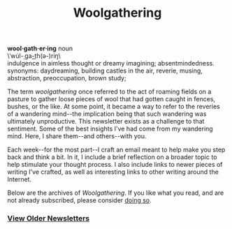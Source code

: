 ﻿---
layout: page
title: Woolgathering
order: 5
---
**wool·gath·er·ing** noun    
\ˈwu̇l-ˌga-t͟h(ə-)riŋ\  
indulgence in aimless thought or dreamy imagining; absentmindedness.  
synonyms:	daydreaming, building castles in the air, reverie, musing, abstraction, preoccupation, brown study;

The term *woolgathering* once referred to the act of roaming fields on a pasture to gather loose pieces of wool that had gotten caught in fences, bushes, or the like. At some point, it became a way to refer to the reveries of a wandering mind--the implication being that such wandering was ultimately unproductive. This newsletter exists as a challenge to that sentiment. Some of the best insights I've had come from my wandering mind. Here, I share them--and others--with you.

Each week--for the most part--I craft an email meant to help make you step back and think a bit. In it, I include a brief reflection on a broader topic to help stimulate your thought process. I also include links to newer pieces of writing I've crafted, as well as interesting links to other writing around the Internet.

Below are the archives of *Woolgathering*. If you like what you read, and are not already subscribed, please consider [doing so](https://mikesturm.net/subscribe).

<div>
<style type="text/css">
.display_archive {font-size: 15px;}
.campaign {line-height: 110%; margin: 5px;}
</style>
</div>

### [View Older Newsletters](https://tinyletter.com/mike_sturm/archive)
